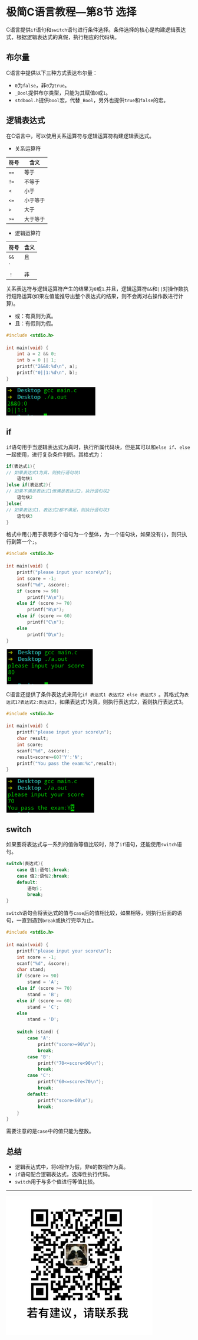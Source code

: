 # 极简C语言教程—第8节 选择

C语言提供`if`语句和`switch`语句进行条件选择。条件选择的核心是构建逻辑表达式，根据逻辑表达式的真假，执行相应的代码块。
## 布尔量
C语言中提供以下三种方式表达布尔量：
- `0`为`false`，非`0`为`true`。
- `_Bool`提供布尔类型，只能为其赋值`0`或`1`。
- `stdbool.h`提供`bool`宏，代替`_Bool`，另外也提供`true`和`false`的宏。

## 逻辑表达式

在C语言中，可以使用关系运算符与逻辑运算符构建逻辑表达式。

- 关系运算符

| 符号 | 含义     |
| ---- | -------- |
| `==` | 等于     |
| `!=` | 不等于   |
| `<`  | 小于     |
| `<=` | 小于等于 |
| `>`  | 大于     |
| `>=` | 大于等于 |

- 逻辑运算符

| 符号 | 含义 |
| ---- | ---- |
| `&&` | 且   |
| `||` | 或   |
| `！` | 非   |

关系表达符与逻辑运算符产生的结果为`0`或`1`.并且，逻辑运算符`&&`和`||`对操作数执行短路运算(如果左值能推导出整个表达式的结果，则不会再对右操作数进行计算)。

- 或：有真则为真。
- 且：有假则为假。

```c
#include <stdio.h>

int main(void) {
    int a = 2 && 0;
    int b = 0 || 1;
    printf("2&&0:%d\n", a);
    printf("0||1:%d\n", b);
}
```

![选择_逻辑运算符](图片/选择_逻辑运算符.png)

## if

`if`语句用于当逻辑表达式为真时，执行所属代码块，但是其可以和`else if`、`else`一起使用，进行复杂条件判断。其格式为：

```c
if(表达式1){
// 如果表达式1为真，则执行语句块1
    语句块1
}else if(表达式2){
// 如果不满足表达式1但满足表达式2，执行语句块2
    语句块2
}else{
// 如果表达式1、表达式2都不满足，则执行语句块3
	语句块3
}
```

格式中用`{}`用于表明多个语句为一个整体，为一个语句块，如果没有`{}`，则只执行到第一个`;`。

```c
#include <stdio.h>

int main(void) {
    printf("please input your score\n");
    int score = -1;
    scanf("%d", &score);
    if (score >= 90)
        printf("A\n");
    else if (score >= 70)
        printf("B\n");
    else if (score >= 60)
        printf("C\n");
    else
        printf("D\n");
}
```

![选择_if](图片/选择_if.png)

C语言还提供了条件表达式来简化`if 表达式1 表达式2 else 表达式3 `。其格式为`表达式1?表达式2:表达式3`，如果表达式1为真，则执行表达式2，否则执行表达式3。

```c
#include <stdio.h>

int main(void) {
    printf("please input your score\n");
    char result;
    int score;
    scanf("%d", &score);
    result=score>=60?'Y':'N';
    printf("You pass the exam:%c",result); 
}
```

![选择_条件表达式](图片/选择_条件表达式.png)

## switch

如果要将表达式与一系列的值做等值比较时，除了`if`语句，还能使用`switch`语句。

```c
switch(表达式){
    case 值1:语句1;break;
    case 值2:语句2;break;
    default:
        语句5；
        break;
}
```
`switch`语句会将表达式的值与`case`后的值相比较，如果相等，则执行后面的语句，一直到遇到`break`或执行完毕为止。
```c
#include <stdio.h>

int main(void) {
    printf("please input your score\n");
    int score = -1;
    scanf("%d", &score);
    char stand;
    if (score >= 90)
        stand = 'A';
    else if (score >= 70)
        stand = 'B';
    else if (score >= 60)
        stand = 'C';
    else
        stand = 'D';

    switch (stand) {
        case 'A':
            printf("score>=90\n");
            break;
        case 'B':
            printf("70<=score<90\n");
            break;
        case 'C':
            printf("60<=score<70\n");
            break;
        default:
            printf("score<60\n");
            break;
    }
}
```

需要注意的是`case`中的值只能为整数。

## 总结

- 逻辑表达式中，将`0`视作为假，非`0`的数视作为真。
- `if`语句配合逻辑表达式，选择性执行代码。
- `switch`用于与多个值进行等值比较。

---

![微信号](图片/微信号.png)

